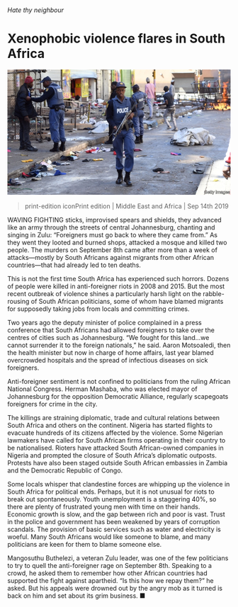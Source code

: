 ###### Hate thy neighbour

# Xenophobic violence flares in South Africa 

![image](images/20190914_map501.jpg) 

> print-edition iconPrint edition | Middle East and Africa | Sep 14th 2019 

WAVING FIGHTING sticks, improvised spears and shields, they advanced like an army through the streets of central Johannesburg, chanting and singing in Zulu: “Foreigners must go back to where they came from.” As they went they looted and burned shops, attacked a mosque and killed two people. The murders on September 8th came after more than a week of attacks—mostly by South Africans against migrants from other African countries—that had already led to ten deaths. 

This is not the first time South Africa has experienced such horrors. Dozens of people were killed in anti-foreigner riots in 2008 and 2015. But the most recent outbreak of violence shines a particularly harsh light on the rabble-rousing of South African politicians, some of whom have blamed migrants for supposedly taking jobs from locals and committing crimes. 

Two years ago the deputy minister of police complained in a press conference that South Africans had allowed foreigners to take over the centres of cities such as Johannesburg. “We fought for this land...we cannot surrender it to the foreign nationals,” he said. Aaron Motsoaledi, then the health minister but now in charge of home affairs, last year blamed overcrowded hospitals and the spread of infectious diseases on sick foreigners. 

Anti-foreigner sentiment is not confined to politicians from the ruling African National Congress. Herman Mashaba, who was elected mayor of Johannesburg for the opposition Democratic Alliance, regularly scapegoats foreigners for crime in the city. 

The killings are straining diplomatic, trade and cultural relations between South Africa and others on the continent. Nigeria has started flights to evacuate hundreds of its citizens affected by the violence. Some Nigerian lawmakers have called for South African firms operating in their country to be nationalised. Rioters have attacked South African-owned companies in Nigeria and prompted the closure of South Africa’s diplomatic outposts. Protests have also been staged outside South African embassies in Zambia and the Democratic Republic of Congo. 

Some locals whisper that clandestine forces are whipping up the violence in South Africa for political ends. Perhaps, but it is not unusual for riots to break out spontaneously. Youth unemployment is a staggering 40%, so there are plenty of frustrated young men with time on their hands. Economic growth is slow, and the gap between rich and poor is vast. Trust in the police and government has been weakened by years of corruption scandals. The provision of basic services such as water and electricity is woeful. Many South Africans would like someone to blame, and many politicians are keen for them to blame someone else. 

Mangosuthu Buthelezi, a veteran Zulu leader, was one of the few politicians to try to quell the anti-foreigner rage on September 8th. Speaking to a crowd, he asked them to remember how other African countries had supported the fight against apartheid. “Is this how we repay them?” he asked. But his appeals were drowned out by the angry mob as it turned is back on him and set about its grim business. ■ 


